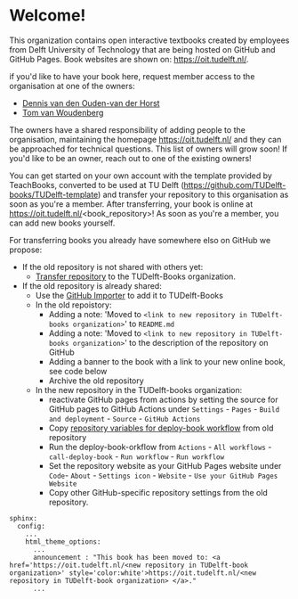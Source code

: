 # Welcome!

This organization contains open interactive textbooks created by employees from Delft University of Technology that are being hosted on GitHub and GitHub Pages. Book websites are shown on: https://oit.tudelft.nl/.

if you'd like to have your book here, request member access to the organisation at one of the owners:
- [Dennis van den Ouden-van der Horst](mailto:d.denouden-vanderhorst@tudelft.nl)
- [Tom van Woudenberg](mailto:t.r.vanwoudenberg@tudelft.nl) 

The owners have a shared responsibility of adding people to the organisation, maintaining the homepage https://oit.tudelft.nl/ and they can be approached for technical questions. This list of owners will grow soon! If you'd like to be an owner, reach out to one of the existing owners!

You can get started on your own account with the template provided by TeachBooks, converted to be used at TU Delft (https://github.com/TUDelft-books/TUDelft-template) and transfer your repository to this organisation as soon as you're a member. After transferring, your book is online at https://oit.tudelft.nl/<book_repository>! As soon as you're a member, you can add new books yourself.

For transferring books you already have somewhere elso on GitHub we propose:
- If the old repository is not shared with others yet:
  - [Transfer repository](https://docs.github.com/en/repositories/creating-and-managing-repositories/transferring-a-repository) to the TUDelft-Books organization.
- If the old repository is already shared:
  - Use the [GitHub Importer](https://docs.github.com/en/migrations/importing-source-code/using-github-importer/importing-a-repository-with-github-importer) to add it to TUDelft-Books
  - In the old repoistory:
    - Adding a note: 'Moved to `<link to new repository in TUDelft-books organization>`' to `README.md`
    - Adding a note: 'Moved to `<link to new repository in TUDelft-books organization>`' to the description of the repository on GitHub
    - Adding a banner to the book with a link to your new online book, see code below
    - Archive the old repository
  - In the new repository in the TUDelft-books organization:
    - reactivate GitHub pages from actions by setting the source for GitHub pages to GitHub Actions under `Settings` - `Pages` - `Build and deployment` - `Source` - `GitHub Actions`
    - Copy [repository variables for deploy-book workflow](https://github.com/TeachBooks/deploy-book-workflow?tab=readme-ov-file#customize-the-workflow-teachbook-releasing-settings) from old repository
    - Run the deploy-book-orkflow from `Actions` - `All workflows` - `call-deploy-book` - `Run workflow` - `Run workflow`
    - Set the repository website as your GitHub Pages website under `Code`- `About` - `Settings icon` - `Website` - `Use your GitHub Pages Website`
    - Copy other GitHub-specific repository settings from the old repository.
```ymal
sphinx:
  config:
    ...
    html_theme_options:
      ...
      announcement : "This book has been moved to: <a href='https://oit.tudelft.nl/<new repository in TUDelft-book organization>' style='color:white'>https://oit.tudelft.nl/<new repository in TUDelft-book organization> </a>."
      ...
```
